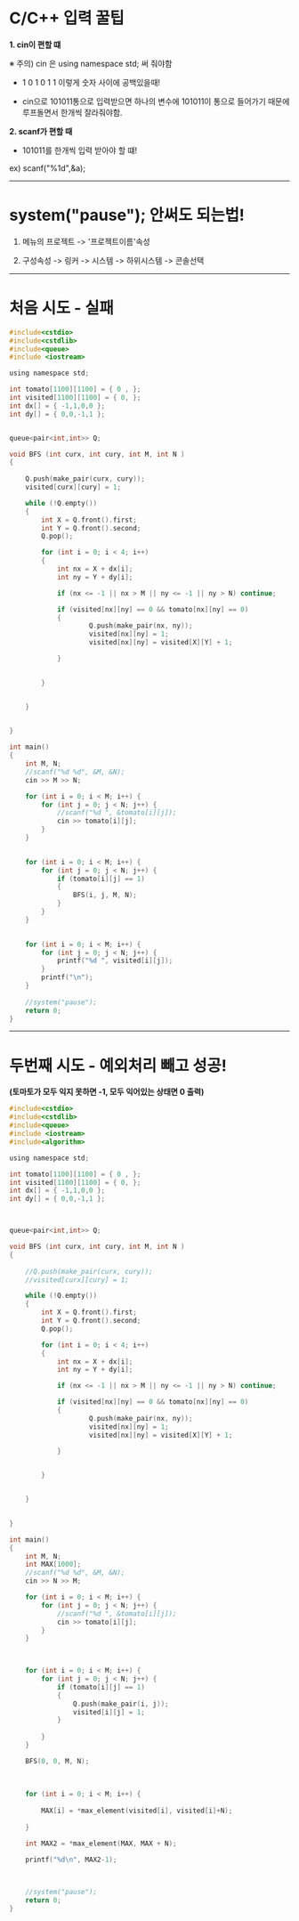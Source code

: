 
# C/C++ 입력 꿀팁

**1. cin이 편할 떄**

  ※ 주의) cin 은 using namespace std; 써 줘야함

- 1 0 1 0 1 1 이렇게 숫자 사이에 공백있을때!

- cin으로 101011통으로 입력받으면 하나의 변수에 101011이 통으로 들어가기 때문에 루프돌면서 한개씩 잘라줘야함.

**2. scanf가 편할 때**

- 101011를 한개씩 입력 받아야 할 떄!

ex) scanf("%1d",&a);

------------------------------------------------------------------------------------------------------------------

# system("pause"); 안써도 되는법!

1. 메뉴의 프로젝트 -> '프로젝트이름'속성

2. 구성속성 -> 링커 -> 시스템 -> 하위시스템 -> 콘솔선택

------------------------------------------------------------------------------------------------------------------
# 처음 시도 - 실패

```c
#include<cstdio>
#include<cstdlib>
#include<queue>
#include <iostream>

using namespace std;

int tomato[1100][1100] = { 0 , };
int visited[1100][1100] = { 0, };
int dx[] = { -1,1,0,0 };
int dy[] = { 0,0,-1,1 };


queue<pair<int,int>> Q;

void BFS (int curx, int cury, int M, int N )
{
	
	Q.push(make_pair(curx, cury));
	visited[curx][cury] = 1;

	while (!Q.empty())
	{
		int X = Q.front().first;
		int Y = Q.front().second;
		Q.pop();

		for (int i = 0; i < 4; i++)
		{
			int nx = X + dx[i];
			int ny = Y + dy[i];

			if (nx <= -1 || nx > M || ny <= -1 || ny > N) continue;

			if (visited[nx][ny] == 0 && tomato[nx][ny] == 0)
			{
					Q.push(make_pair(nx, ny));
					visited[nx][ny] = 1;
					visited[nx][ny] = visited[X][Y] + 1;

			}

			
		}


	}

	
}

int main()
{
	int M, N;
	//scanf("%d %d", &M, &N);
	cin >> M >> N;

	for (int i = 0; i < M; i++) {
		for (int j = 0; j < N; j++) {
			//scanf("%d ", &tomato[i][j]);
			cin >> tomato[i][j];
		}
	}

	
	for (int i = 0; i < M; i++) {
		for (int j = 0; j < N; j++) {
			if (tomato[i][j] == 1)
			{
				BFS(i, j, M, N);
			}
		}
	}

	
	for (int i = 0; i < M; i++) {
		for (int j = 0; j < N; j++) {
			printf("%d ", visited[i][j]);
		}
		printf("\n");
	}
	
	//system("pause");
	return 0;
}
```
----------------------------------------------------------------------------------------------------------------------
# 두번째 시도 - 예외처리 빼고 성공! 

**(토마토가 모두 익지 못하면 -1, 모두 익어있는 상태면 0 출력)**

```c
#include<cstdio>
#include<cstdlib>
#include<queue>
#include <iostream>
#include<algorithm>

using namespace std;

int tomato[1100][1100] = { 0 , };
int visited[1100][1100] = { 0, };
int dx[] = { -1,1,0,0 };
int dy[] = { 0,0,-1,1 };



queue<pair<int,int>> Q;

void BFS (int curx, int cury, int M, int N )
{
	
	//Q.push(make_pair(curx, cury));
	//visited[curx][cury] = 1;

	while (!Q.empty())
	{
		int X = Q.front().first;
		int Y = Q.front().second;
		Q.pop();

		for (int i = 0; i < 4; i++)
		{
			int nx = X + dx[i];
			int ny = Y + dy[i];

			if (nx <= -1 || nx > M || ny <= -1 || ny > N) continue;

			if (visited[nx][ny] == 0 && tomato[nx][ny] == 0)
			{
					Q.push(make_pair(nx, ny));
					visited[nx][ny] = 1;
					visited[nx][ny] = visited[X][Y] + 1;

			}

			
		}


	}

	
}

int main()
{
	int M, N;
	int MAX[1000];
	//scanf("%d %d", &M, &N);
	cin >> N >> M;

	for (int i = 0; i < M; i++) {
		for (int j = 0; j < N; j++) {
			//scanf("%d ", &tomato[i][j]);
			cin >> tomato[i][j];
		}
	}

	

	for (int i = 0; i < M; i++) {
		for (int j = 0; j < N; j++) {
			if (tomato[i][j] == 1)
			{
				Q.push(make_pair(i, j));
				visited[i][j] = 1;
			}
			
		}
	}

	BFS(0, 0, M, N);
	
	
	
	for (int i = 0; i < M; i++) {
		
		MAX[i] = *max_element(visited[i], visited[i]+N);
		
	}

	int MAX2 = *max_element(MAX, MAX + N);

	printf("%d\n", MAX2-1);
	
	

	//system("pause");
	return 0;
}
```
